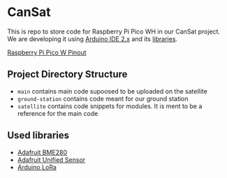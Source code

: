 # CanSat
This is repo to store code for Raspberry Pi Pico WH in our CanSat project.
We are developing it using [Arduino IDE 2.x](https://github.com/arduino/arduino-ide) and its [libraries](#used-libraries).

[Raspberry Pi Pico W Pinout](https://picow.pinout.xyz/)

## Project Directory Structure
- `main` contains main code supoosed to be uploaded on the satellite
- `ground-station` contains code meant for our ground station
- `satellite` contains code snippets for modules. It is ment to be a reference for the main code

## Used libraries
- [Adafruit BME280](https://github.com/adafruit/Adafruit_BME280_Library)
- [Adafruit Unified Sensor](https://github.com/adafruit/Adafruit_Sensor)
- [Arduino LoRa](https://github.com/sandeepmistry/arduino-LoRa)
